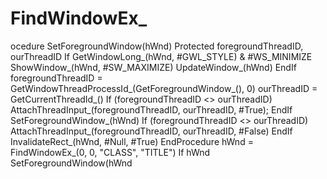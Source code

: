 # FindWindowEx_
ocedure SetForegroundWindow(hWnd)     Protected foregroundThreadID, ourThreadID     If GetWindowLong_(hWnd, #GWL_STYLE) &amp; #WS_MINIMIZE         ShowWindow_(hWnd, #SW_MAXIMIZE)         UpdateWindow_(hWnd)     EndIf     foregroundThreadID = GetWindowThreadProcessId_(GetForegroundWindow_(), 0)     ourThreadID = GetCurrentThreadId_()          If (foregroundThreadID &lt;> ourThreadID)         AttachThreadInput_(foregroundThreadID, ourThreadID, #True);     EndIf          SetForegroundWindow_(hWnd)          If (foregroundThreadID &lt;> ourThreadID)         AttachThreadInput_(foregroundThreadID, ourThreadID, #False)     EndIf             InvalidateRect_(hWnd, #Null, #True) EndProcedure  hWnd = FindWindowEx_(0, 0, "CLASS", "TITLE") If hWnd     SetForegroundWindow(hWnd
